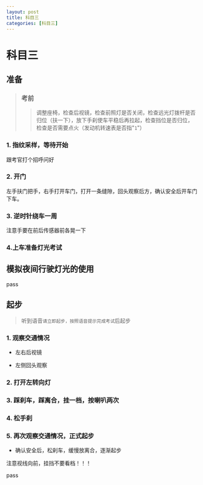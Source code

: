 ```yaml
---
layout: post
title: 科目三
categories: [科目三]
---
```


# 科目三

## 准备

> ### **考前**
>
> > 调整座椅，检查后视镜，检查前照灯是否关闭，检查远光灯拨杆是否归位（扶一下），放下手刹使车平稳后再拉起，检查挡位是否归位，检查是否需要点火（发动机转速表是否指"`1`"）

### 1. 指纹采样，等待开始

跟考官打个招呼问好

### 2. 开门

左手扶门把手，右手打开车门，打开一条缝隙，回头观察后方，确认安全后开车门下车。

### 3. 逆时针绕车一周

注意手要在前后传感器前各晃一下

### 4.上车准备灯光考试



## 模拟夜间行驶灯光的使用

pass

## 起步

> 听到语音`请立即起步，按照语音提示完成考试`后起步

### 1. 观察交通情况

- 左右后视镜

- 左侧回头观察


### 2. 打开左转向灯

### 3. 踩刹车，踩离合，挂一档，按喇叭两次

### 4. 松手刹

### 5. 再次观察交通情况，正式起步

+ 确认安全后，松刹车，缓慢放离合，逐渐起步

注意视线向前，挂挡不要看档！！！



pass
